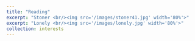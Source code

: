```yaml
---
title: "Reading"
excerpt: "Stoner <br/><img src='/images/stoner41.jpg' width='80%'>"
excerpt: "Lonely <br/><img src='/images/lonely.jpg' width='80%'>"
collection: interests
---
```

 

